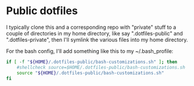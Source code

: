 # Public dotfiles

I typically clone this and a corresponding repo with "private" stuff to a couple of directories in my home directory, like say ".dotfiles-public" and ".dotfiles-private", then I'll symlink the various files into my home directory.

For the bash config, I'll add something like this to my ~/.bash_profile:

```bash
if [ -f "${HOME}/.dotfiles-public/bash-customizations.sh" ]; then
    #shellcheck source=$HOME/.dotfiles-public/bash-customizations.sh
    source "${HOME}/.dotfiles-public/bash-customizations.sh"
fi
```
